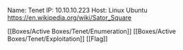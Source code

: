 Name: Tenet
IP: 10.10.10.223
Host: Linux Ubuntu
https://en.wikipedia.org/wiki/Sator_Square

[[Boxes/Active Boxes/Tenet/Enumeration]]
[[Boxes/Active Boxes/Tenet/Exploitation]]
[[Flag]]
